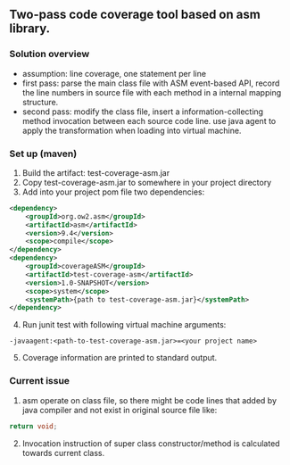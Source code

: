 ## Two-pass code coverage tool based on asm library.
### Solution overview
+ assumption: line coverage, one statement per line
+ first pass: parse the main class file with ASM event-based API, record the line numbers in source file with each method in a internal mapping structure.
+ second pass: modify the class file, insert a information-collecting method invocation between each source code line.
use java agent to apply the transformation when loading into virtual machine.

### Set up (maven)
1. Build the artifact: test-coverage-asm.jar
2. Copy test-coverage-asm.jar to somewhere in your project directory
3. Add into your project pom file two dependencies:
``` xml
<dependency>
    <groupId>org.ow2.asm</groupId>
    <artifactId>asm</artifactId>
    <version>9.4</version>
    <scope>compile</scope>
</dependency>
<dependency>
    <groupId>coverageASM</groupId>
	<artifactId>test-coverage-asm</artifactId>
	<version>1.0-SNAPSHOT</version>
	<scope>system</scope>
	<systemPath>{path to test-coverage-asm.jar}</systemPath>
</dependency>
```
4. Run junit test with following virtual machine arguments:
```shell
-javaagent:<path-to-test-coverage-asm.jar>=<your project name>
```
5. Coverage information are printed to standard output.

### Current issue
1. asm operate on class file, so there might be code lines that added by java compiler and not exist in original source file like:
```java
return void;
```
2. Invocation instruction of super class constructor/method is calculated towards current class.

